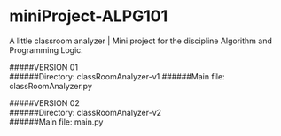 # miniProject-ALPG101  
A little classroom analyzer | Mini project for the discipline Algorithm and Programming Logic.  

#####VERSION 01  
######Directory: classRoomAnalyzer-v1
######Main file: classRoomAnalyzer.py  

#####VERSION 02  
######Directory: classRoomAnalyzer-v2  
######Main file: main.py  
